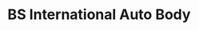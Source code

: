 ---
title: "BS International Auto Body"
url: /yonkers/bs-international-auto-body/
shop: Autowerkstatt
---